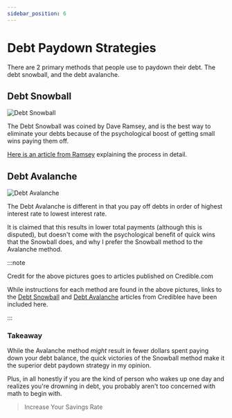 ```yaml
---
sidebar_position: 6
---
```


# Debt Paydown Strategies

There are 2 primary methods that people use to paydown their debt. The debt snowball, and the debt avalanche.

## Debt Snowball

![Debt Snowball](/img/snowball.svg)

The Debt Snowball was coined by Dave Ramsey, and is the best way to eliminate your debts because of the psychological boost of getting small wins paying them off.

[Here is an article from Ramsey](https://www.ramseysolutions.com/debt/how-the-debt-snowball-method-works) explaining the process in detail.

## Debt Avalanche

![Debt Avalanche](/img/avalanche.svg)

The Debt Avalanche is different in that you pay off debts in order of highest interest rate to lowest interest rate.

It is claimed that this results in lower total payments (although this is disputed), but doesn't come with the psychological benefit of quick wins that the Snowball does, and why I prefer the Snowball method to the Avalanche method.

:::note 

Credit for the above pictures goes to articles published on Credible.com

While instructions for each method are found in the above pictures, links to the [Debt Snowball](https://www.credible.com/blog/personal-finance/debt-snowball/) and [Debt Avalanche](https://www.credible.com/blog/personal-finance/debt-avalanche-method/) articles from Crediblee have been included here.

:::

### Takeaway

While the Avalanche method *might* result in fewer dollars spent paying down your debt balance, the quick victories of the Snowball method make it the superior debt paydown strategy in my opinion.

Plus, in all honestly if you are the kind of person who wakes up one day and realizes you're drowning in debt, you probably aren't too concerned with math to begin with.

>Increase Your Savings Rate